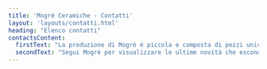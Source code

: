 ```yaml
---
title: 'Mogré Ceramiche - Contatti'
layout: 'layouts/contatti.html'
heading: "Elenco contatti"
contactsContent:
  firstText: "La produzione di Mogré è piccola e composta di pezzi unici. Contattami per un consulto sulle sculture disponibili o per un progetto su commissione:"
  secondText: "Segui Mogré per visualizzare le ultime novità che escono dal forno:"
---
```

